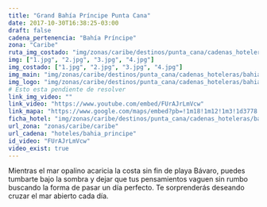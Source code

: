 ```yaml
---
title: "Grand Bahía Príncipe Punta Cana"
date: 2017-10-30T16:38:25-03:00
draft: false
cadena_pertenencia: "Bahía Príncipe"
zona: "Caribe"
ruta_img_costado: "img/zonas/caribe/destinos/punta_cana/cadenas_hoteleras/bahia_principe/grand_bahia_principe_punta_cana/imagenes_hotel/"
img: ["1.jpg", "2.jpg", "3.jpg", "4.jpg"]
img_costado: ["1.jpg", "2.jpg", "3.jpg", "4.jpg"]
img_main: "img/zonas/caribe/destinos/punta_cana/cadenas_hoteleras/bahia_principe/grand_bahia_principe_punta_cana/grand_bahia_principe_punta_cana.jpg"
img_logo: "img/zonas/caribe/destinos/punta_cana/cadenas_hoteleras/bahia_principe/grand_bahia_principe_punta_cana/logo_hotel/logo_grand_bahia_principe_punta_cana.jpg"
# Esto esta pendiente de resolver
link_img_video: ""
link_video: "https://www.youtube.com/embed/FUrAJrLmVcw"
link_mapa: "https://www.google.com/maps/embed?pb=!1m18!1m12!1m3!1d3778.688458581791!2d-68.46569068510429!3d18.722760987291597!2m3!1f0!2f0!3f0!3m2!1i1024!2i768!4f13.1!3m3!1m2!1s0x0%3A0x0!2zMTjCsDQzJzIxLjkiTiA2OMKwMjcnNDguNiJX!5e0!3m2!1ses!2scl!4v1509395883909"
ficha_hotel: "img/zonas/caribe/destinos/punta_cana/cadenas_hoteleras/bahia_principe/grand_bahia_principe_punta_cana/grand_bahia_principe_punta_cana.pdf"
url_zona: "zonas/caribe/caribe"
url_cadena: "hoteles/bahia_principe"
id_video: "FUrAJrLmVcw"
video_exist: true
---
```


Mientras el mar opalino acaricia la costa sin fin de playa Bávaro, puedes tumbarte bajo la sombra y dejar que tus pensamientos vaguen sin rumbo buscando la forma de pasar un día perfecto. Te sorprenderás deseando cruzar el mar abierto cada día.
